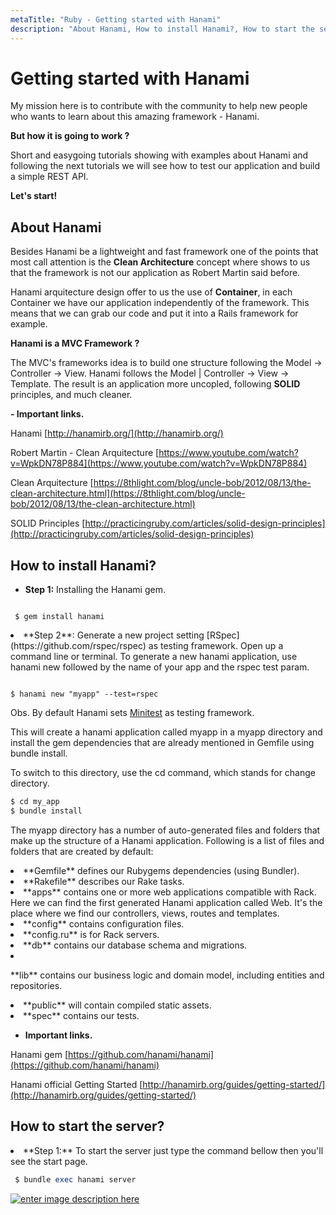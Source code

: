 ```yaml
---
metaTitle: "Ruby - Getting started with Hanami"
description: "About Hanami, How to install Hanami?, How to start the server?"
---
```


# Getting started with Hanami


My mission here is to contribute with the community to help new people who wants to learn about this amazing framework - Hanami.

**But how it is going to work ?**

Short and easygoing tutorials showing with examples about Hanami and following the next tutorials we will see how to test our application and build a simple REST API.

**Let's start!**



## About Hanami


Besides Hanami be a lightweight and fast framework one of the points that most call attention is the **Clean Architecture** concept where shows to us that the framework is not our application as Robert Martin said before.

Hanami arquitecture design offer to us the use of **Container**, in each Container we have  our application independently of the framework. This means that we can grab our code and put it into a Rails framework for example.

**Hanami is a MVC Framework ?**

The MVC's frameworks idea is to build one structure following the Model -> Controller -> View. Hanami follows the Model | Controller -> View -> Template. The result is an application more uncopled, following **SOLID** principles, and much cleaner.

**- Important links.**

Hanami [http://hanamirb.org/](http://hanamirb.org/)

Robert Martin - Clean Arquitecture [https://www.youtube.com/watch?v=WpkDN78P884](https://www.youtube.com/watch?v=WpkDN78P884)

Clean Arquitecture [https://8thlight.com/blog/uncle-bob/2012/08/13/the-clean-architecture.html](https://8thlight.com/blog/uncle-bob/2012/08/13/the-clean-architecture.html)

SOLID Principles  [http://practicingruby.com/articles/solid-design-principles](http://practicingruby.com/articles/solid-design-principles)



## How to install Hanami?


- **Step 1:** Installing the Hanami gem.

```

 $ gem install hanami

```


<li>
**Step 2**: Generate a new project setting [RSpec](https://github.com/rspec/rspec) as testing framework.
Open up a command line or terminal. To generate a new hanami application, use hanami new followed by the name of your app and the rspec test param.
</li>

```

$ hanami new "myapp" --test=rspec 

```

Obs. By default Hanami sets [Minitest](https://github.com/seattlerb/minitest) as testing framework.

This will create a hanami application called myapp in a myapp directory and install the gem dependencies that are already mentioned in Gemfile using bundle install.

To switch to this directory, use the cd command, which stands for change directory.

```ruby
$ cd my_app
$ bundle install

```

The myapp directory has a number of auto-generated files and folders that make up the structure of a Hanami application. Following is a list of files and folders that are created by default:

<li>
**Gemfile** defines our Rubygems dependencies (using Bundler).
</li>
<li>
**Rakefile** describes our Rake tasks.
</li>
<li>
**apps** contains one or more web applications compatible with Rack. Here we can find the first generated Hanami application called Web. It's the place where we find our controllers, views, routes and templates.
</li>
<li>
**config** contains configuration files.
</li>
<li>
**config.ru** is for Rack servers.
</li>
<li>
**db** contains our database schema and migrations.
</li>
<li>
<p>**lib** contains our business logic and domain model, including entities
and repositories.</p>
</li>
<li>
**public** will contain compiled static assets.
</li>
<li>
**spec** contains our tests.
</li>

- **Important links.**

Hanami gem [https://github.com/hanami/hanami](https://github.com/hanami/hanami)

Hanami official Getting Started [http://hanamirb.org/guides/getting-started/](http://hanamirb.org/guides/getting-started/)



## How to start the server?


<li>
**Step 1:** To start the server just type the command bellow then you'll see the start page.

```ruby
 $ bundle exec hanami server

```


</li>

[<img src="https://i.stack.imgur.com/RCBWx.png" alt="enter image description here" />](https://i.stack.imgur.com/RCBWx.png)

